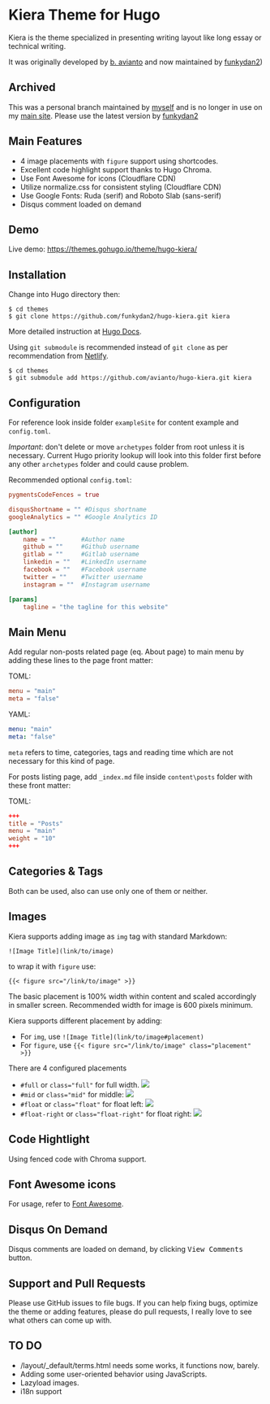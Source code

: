 # Kiera Theme for Hugo

Kiera is the theme specialized in presenting writing layout like long essay or technical writing.

It was originally developed by [b. avianto](https://github.com/avianto/hugo-kiera) and now maintained by [funkydan2](https://github.com/funkydan2/hugo-kiera))

## Archived

This was a personal branch maintained by [myself](https://github.com/ssmiller25) and is no longer in use on my [main site](https://www.r15cookie.com/).  Please use the latest version by [funkydan2](https://github.com/funkydan2/hugo-kiera)

## Main Features

* 4 image placements with `figure` support using shortcodes.
* Excellent code highlight support thanks to Hugo Chroma.
* Use Font Awesome for icons (Cloudflare CDN)
* Utilize normalize.css for consistent styling (Cloudflare CDN)
* Use Google Fonts: Ruda (serif) and Roboto Slab (sans-serif)
* Disqus comment loaded on demand

## Demo

Live demo: https://themes.gohugo.io/theme/hugo-kiera/

## Installation

Change into Hugo directory then:

```console
$ cd themes
$ git clone https://github.com/funkydan2/hugo-kiera.git kiera
```

More detailed instruction at [Hugo Docs](http://gohugo.io/themes/installing-and-using-themes/).

Using `git submodule` is recommended instead of `git clone` as per recommendation from [Netlify](https://gohugo.io/hosting-and-deployment/hosting-on-netlify/#use-hugo-themes-with-netlify).

```console
$ cd themes
$ git submodule add https://github.com/avianto/hugo-kiera.git kiera
```

## Configuration

For reference look inside folder `exampleSite` for content example and `config.toml`.

*Important*: don't delete or move `archetypes` folder from root unless it is necessary. Current Hugo priority lookup will look into this folder first before any other `archetypes` folder and could cause problem.

Recommended optional `config.toml`:

```toml
pygmentsCodeFences = true

disqusShortname = "" #Disqus shortname
googleAnalytics = "" #Google Analytics ID

[author]
    name = ""       #Author name
    github = ""     #Github username
    gitlab = ""     #Gitlab username
    linkedin = ""   #LinkedIn username
    facebook = ""   #Facebook username
    twitter = ""    #Twitter username
    instagram = ""  #Instagram username

[params]
    tagline = "the tagline for this website"
```

## Main Menu

Add regular non-posts related page (eq. About page) to main menu by adding these lines to the page front matter:

TOML:

```toml
menu = "main"
meta = "false"
```

YAML:

```yml
menu: "main"
meta: "false"
```

```meta``` refers to time, categories, tags and reading time which are not necessary for this kind of page.

For posts listing page, add `_index.md` file inside `content\posts` folder with these front matter:

TOML:

```toml
+++
title = "Posts"
menu = "main"
weight = "10"
+++
```

## Categories & Tags

Both can be used, also can use only one of them or neither.

## Images

Kiera supports adding image as `img` tag with standard Markdown:

`![Image Title](link/to/image)`

to wrap it with `figure` use:

`{{< figure src="/link/to/image" >}}`

The basic placement is 100% width within content and scaled accordingly in smaller screen. Recommended width for image is 600 pixels minimum.

Kiera supports different placement by adding:

* For `img`, use `![Image Title](link/to/image#placement)`
* For `figure`, use `{{< figure src="/link/to/image" class="placement" >}}`

There are 4 configured placements

* `#full` or `class="full"` for full width.
![](images/screenshots/full-image.png)
* `#mid` or `class="mid"` for middle:
![](images/screenshots/mid.png)
* `#float` or `class="float"` for float left:
![](images/screenshots/float-left.png)
* `#float-right` or `class="float-right"` for float right:
![](images/screenshots/float-right.png)

## Code Hightlight

Using fenced code with Chroma support.

## Font Awesome icons

For usage, refer to [Font Awesome](https://fontawesome.io).

## Disqus On Demand

Disqus comments are loaded on demand, by clicking <kbd>View Comments</kbd> button.

## Support and Pull Requests

Please use GitHub issues to file bugs. If you can help fixing bugs, optimize the theme or adding features, please do pull requests, I really love to see what others can come up with.

## TO DO

* /layout/_default/terms.html needs some works, it functions now, barely.
* Adding some user-oriented behavior using JavaScripts.
* Lazyload images.
* i18n support
